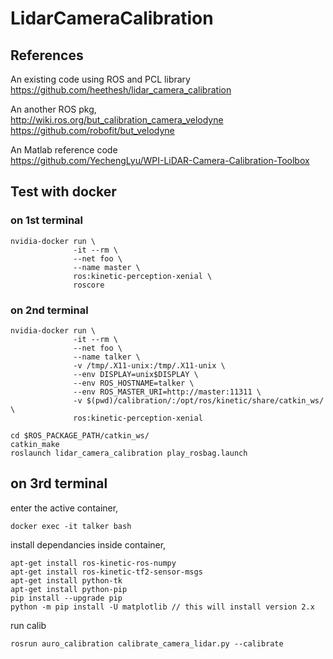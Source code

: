 # LidarCameraCalibration
## References

An existing code using ROS and PCL library \
https://github.com/heethesh/lidar_camera_calibration

An another ROS pkg, \
http://wiki.ros.org/but_calibration_camera_velodyne \
https://github.com/robofit/but_velodyne

An Matlab reference code \
https://github.com/YechengLyu/WPI-LiDAR-Camera-Calibration-Toolbox

## Test with docker

### on 1st terminal
```
nvidia-docker run \
              -it --rm \
              --net foo \
              --name master \
              ros:kinetic-perception-xenial \
              roscore
```

### on 2nd terminal

```
nvidia-docker run \
              -it --rm \
              --net foo \
              --name talker \
              -v /tmp/.X11-unix:/tmp/.X11-unix \
              --env DISPLAY=unix$DISPLAY \
              --env ROS_HOSTNAME=talker \
              --env ROS_MASTER_URI=http://master:11311 \
              -v $(pwd)/calibration/:/opt/ros/kinetic/share/catkin_ws/ \
              ros:kinetic-perception-xenial

cd $ROS_PACKAGE_PATH/catkin_ws/
catkin_make
roslaunch lidar_camera_calibration play_rosbag.launch
```

## on 3rd terminal
enter the active container,
```
docker exec -it talker bash
```

install dependancies inside container,
```
apt-get install ros-kinetic-ros-numpy
apt-get install ros-kinetic-tf2-sensor-msgs
apt-get install python-tk
apt-get install python-pip
pip install --upgrade pip
python -m pip install -U matplotlib // this will install version 2.x
```

run calib
```
rosrun auro_calibration calibrate_camera_lidar.py --calibrate
```
